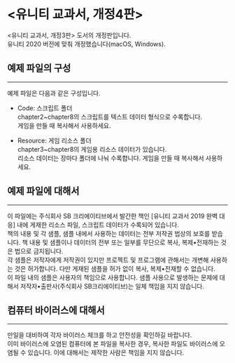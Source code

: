 ﻿<유니티 교과서, 개정4판>
=======================

<유니티 교과서, 개정3판> 도서의 개정판입니다.<br/>
유니티 2020 버전에 맞춰 개정했습니다(macOS, Windows).<br/>

## 예제 파일의 구성
---
예제 파일은 다음과 같은 구성입니다.

- Code: 스크립트 폴더<br/>
chapter2~chapter8의 스크립트를 텍스트 데이터 형식으로 수록합니다.<br/>
게임을 만들 때 복사해서 사용하세요. 

- Resource: 게임 리소스 폴더<br/>
chapter3~chapter8의 게임용 리소스 데이터가 있습니다.<br/>
리소스 데이터는 장마다 폴더에 나눠 수록합니다. 
게임을 만들 때 복사해서 사용하세요.

## 예제 파일에 대해서
---
이 파일에는 주식회사 SB 크리에이티브에서 발간한 책인 [유니티 교과서 2019 완벽 대응] 내에 게재한 리소스 파일, 스크립트 데이터가 수록되어 있습니다.<br/>
책의 내용 및 각 샘플, 샘플 내에서 사용하는 데이터는 전부 저작권 법상의 보호를 받습니다. 책 내용 및 샘플이나 데이터의 전부 또는 일부를 무단으로 복사, 복제•전재하는 것은 법으로 금지됩니다.<br/>
각 샘플은 저작자에게 저작권이 있지만 프로젝트 및 프로그램에 관해서는 개변해 사용하는 것은 허가합니다. 다만 게재된 샘플을 허가 없이 복사, 복제•전재할 수 없습니다.<br/>
이 파일 내의 샘플은 사용자의 책임으로 사용합니다. 샘플 사용으로 발생하는 문제에 대해서 저작자•출판사(주식회사 SB크리에이티브)는 일체 책임을 지지 않습니다.

## 컴퓨터 바이러스에 대해서
---
만일을 대비하여 각자 바이러스 체크를 하고 안전성을 확인하길 바랍니다.<br/>
이미 바이러스에 오염된 컴퓨터에 본 파일을 복사한 경우, 복사한 파일도 바이러스에 오염될 수 있습니다. 이에 대해서는 제작한 사람은 책임을 지지 않습니다.
